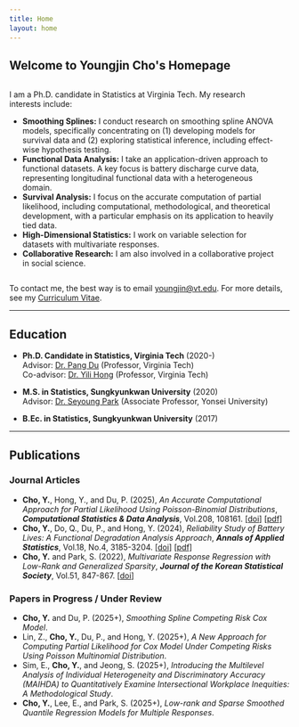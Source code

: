 ```yaml
---
title: Home
layout: home
---
```


## Welcome to Youngjin Cho's Homepage

<div style="display: flex; align-items: center; gap: 20px;">
  <div>
    <p>
      I am a Ph.D. candidate in Statistics at Virginia Tech. My research interests include:
    </p>
    <ul>
      <li><b>Smoothing Splines:</b> I conduct research on smoothing spline ANOVA models, specifically concentrating on (1) developing models for survival data and (2) exploring statistical inference, including effect-wise hypothesis testing.</li>
      <li><b>Functional Data Analysis:</b> I take an application-driven approach to functional datasets. A key focus is battery discharge curve data, representing longitudinal functional data with a heterogeneous domain.</li>
      <li><b>Survival Analysis:</b> I focus on the accurate computation of partial likelihood, including computational, methodological, and theoretical development, with a particular emphasis on its application to heavily tied data.</li>
      <li><b>High-Dimensional Statistics:</b> I work on variable selection for datasets with multivariate responses.</li>
      <li><b>Collaborative Research:</b> I am also involved in a collaborative project in social science.</li>
    </ul>
  </div>
  
  <div style="flex: 0.7;">
    <img src="IMG_6054.JPG" alt="Youngjin Cho" width="500" style="border-radius: 10px;">
  </div>
</div>

To contact me, the best way is to email [youngjin@vt.edu](mailto:youngjin@vt.edu). For more details, see my [Curriculum Vitae](CV_Youngjin_Cho.pdf).

---

## Education

- **Ph.D. Candidate in Statistics, Virginia Tech** (2020-)  
  Advisor: [Dr. Pang Du](https://pangdu3a.github.io/) (Professor, Virginia Tech)  
  Co-advisor: [Dr. Yili Hong](https://scholar.google.com/citations?user=jIJnyHMAAAAJ&hl=en) (Professor, Virginia Tech)  

- **M.S. in Statistics, Sungkyunkwan University** (2020)  
  Advisor: [Dr. Seyoung Park](https://sites.google.com/view/seyoungpark/home) (Associate Professor, Yonsei University)  

- **B.Ec. in Statistics, Sungkyunkwan University** (2017)

---

## Publications

### Journal Articles
- **Cho, Y.**, Hong, Y., and Du, P. (2025), *An Accurate Computational Approach for Partial Likelihood Using Poisson-Binomial Distributions*, ***Computational Statistics & Data Analysis***, Vol.208, 108161. [[doi]](https://doi.org/10.1016/j.csda.2025.108161) [[pdf]](https://arxiv.org/pdf/2502.18715) 
- **Cho, Y.**, Do, Q., Du, P., and Hong, Y. (2024), *Reliability Study of Battery Lives: A Functional Degradation Analysis Approach*, ***Annals of Applied Statistics***, Vol.18, No.4, 3185-3204. [[doi]](https://doi.org/10.1214/24-AOAS1931) [[pdf]](https://arxiv.org/pdf/2212.05515)  
- **Cho, Y.** and Park, S. (2022), *Multivariate Response Regression with Low-Rank and Generalized Sparsity*, ***Journal of the Korean Statistical Society***, Vol.51, 847-867. [[doi]](https://doi.org/10.1007/s42952-022-00164-6)

### Papers in Progress / Under Review
- **Cho, Y.** and Du, P. (2025+), *Smoothing Spline Competing Risk Cox Model*.  
- Lin, Z., **Cho, Y.**, Du, P., and Hong, Y. (2025+), *A New Approach for Computing Partial Likelihood for Cox Model Under Competing Risks Using Poisson Multinomial Distribution*.
- Sim, E., **Cho, Y.**, and Jeong, S. (2025+), *Introducing the Multilevel Analysis of Individual Heterogeneity and Discriminatory Accuracy (MAIHDA) to Quantitatively Examine Intersectional Workplace Inequities: A Methodological Study*.
- **Cho, Y.**, Lee, E., and Park, S. (2025+), *Low-rank and Sparse Smoothed Quantile Regression Models for Multiple Responses*.
